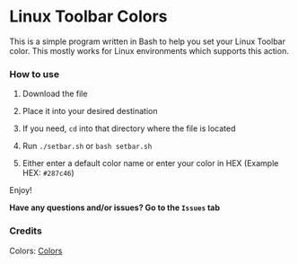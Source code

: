 # Linux Toolbar Colors
This is a simple program written in Bash to help you set your Linux Toolbar color. This mostly works for Linux environments which supports this action.

### How to use
1. Download the file

2. Place it into your desired destination

3. If you need, `cd` into that directory where the file is located

4. Run `./setbar.sh` or `bash setbar.sh`

5. Either enter a default color name or enter your color in HEX (Example HEX: `#287c46`)

Enjoy!

**Have any questions and/or issues? Go to the `Issues` tab**

### Credits

Colors: [Colors](https://github.com/joshdick/onedark.vim)
